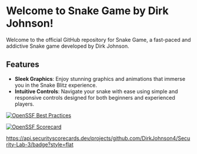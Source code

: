 # Welcome to Snake Game by Dirk Johnson!


Welcome to the official GitHub repository for Snake Game, a fast-paced and addictive Snake game developed by Dirk Johnson. 
## Features

- **Sleek Graphics**: Enjoy stunning graphics and animations that immerse you in the Snake Blitz experience.
- **Intuitive Controls**: Navigate your snake with ease using simple and responsive controls designed for both beginners and experienced players.
  
[![OpenSSF Best Practices](https://www.bestpractices.dev/projects/8517/badge)](https://www.bestpractices.dev/projects/8517)

[![OpenSSF Scorecard](htt‌ps://api.securityscorecards.dev/projects/github.com/DirkJohnson4/Security-Lab-3/badge)](htt‌ps://securityscorecards.dev/viewer/?uri=github.com/DirkJohnson4/Security-Lab-3)

https://api.securityscorecards.dev/projects/github.com/DirkJohnson4/Security-Lab-3/badge?style=flat
